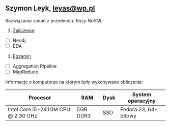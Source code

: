 ## Szymon Leyk, leyas@wp.pl

Rozwiązania zadań z przedmiotu *Bazy NoSQL*:

1. [Zaliczenie](zaliczenie.adoc):
 - [ ] Neo4j
 - [ ] EDA
1. [Egzamin](egzamin.md)
 - [ ] Aggregation Pipeline
 - [ ] MapReduce

Informacje o komputerze na którym były wykonywane obliczenia:

| Procesor | RAM | Dysk | System operacyjny
|----------|--------------------- |----------|--------------------- |
| Intel Core i5-2410M CPU @ 2.30 GHz | 5GB DDR3 | SSD | Fedora 23, 64-bitowy |
